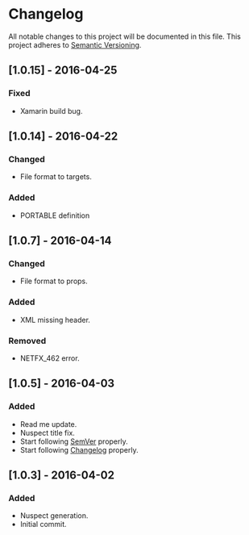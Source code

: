 # Changelog
All notable changes to this project will be documented in this file.
This project adheres to [Semantic Versioning](http://semver.org/).

## [1.0.15] - 2016-04-25
### Fixed
- Xamarin build bug.

## [1.0.14] - 2016-04-22
### Changed
- File format to targets.

### Added
- PORTABLE definition

## [1.0.7] - 2016-04-14
### Changed
- File format to props.

### Added
- XML missing header.

### Removed
- NETFX_462 error.

## [1.0.5] - 2016-04-03
### Added
- Read me update.
- Nuspect title fix.
- Start following [SemVer](http://semver.org) properly.
- Start following [Changelog](http://keepachangelog.com/) properly.

## [1.0.3] - 2016-04-02
### Added
- Nuspect generation.
- Initial commit.